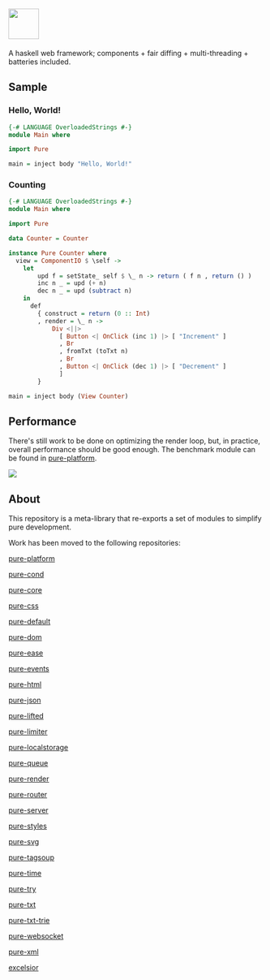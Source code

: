 # <a href='https://github.com/grumply/pure'><img src='https://github.com/grumply/pure/blob/ab5517253f689e5f40e3d4c5a074281764046203/assets/logo.svg' height='60'></a>

A haskell web framework; components + fair diffing + multi-threading + batteries included.

## Sample

### Hello, World!

```haskell
{-# LANGUAGE OverloadedStrings #-}
module Main where

import Pure

main = inject body "Hello, World!"
```

### Counting

```haskell
{-# LANGUAGE OverloadedStrings #-}
module Main where

import Pure

data Counter = Counter

instance Pure Counter where
  view = ComponentIO $ \self ->
    let
        upd f = setState_ self $ \_ n -> return ( f n , return () )
        inc n _ = upd (+ n)
        dec n _ = upd (subtract n)
    in
      def
        { construct = return (0 :: Int)
        , render = \_ n ->
            Div <||>
              [ Button <| OnClick (inc 1) |> [ "Increment" ]
              , Br
              , fromTxt (toTxt n)
              , Br
              , Button <| OnClick (dec 1) |> [ "Decrement" ]
              ]
        }

main = inject body (View Counter)
```

## Performance

There's still work to be done on optimizing the render loop, but, in practice, overall performance should be good enough.
The benchmark module can be found in [pure-platform](https://github.com/grumply/pure-platform).

<img src='https://github.com/grumply/pure/blob/ab5517253f689e5f40e3d4c5a074281764046203/assets/benchmarks_results.png'>

## About

This repository is a meta-library that re-exports a set of modules to simplify pure development.

Work has been moved to the following repositories:

[pure-platform](https://github.com/grumply/pure-platform) 

[pure-cond](https://github.com/grumply/pure-cond)

[pure-core](https://github.com/grumply/pure-core)

[pure-css](https://github.com/grumply/pure-css)

[pure-default](https://github.com/grumply/pure-default)

[pure-dom](https://github.com/grumply/pure-dom)

[pure-ease](https://github.com/grumply/pure-ease)

[pure-events](https://github.com/grumply/pure-events)

[pure-html](https://github.com/grumply/pure-html)

[pure-json](https://github.com/grumply/pure-json)

[pure-lifted](https://github.com/grumply/pure-lifted)

[pure-limiter](https://github.com/grumply/pure-limiter)

[pure-localstorage](https://github.com/grumply/pure-localstorage)

[pure-queue](https://github.com/grumply/pure-queue)

[pure-render](https://github.com/grumply/pure-render)

[pure-router](https://github.com/grumply/pure-router)

[pure-server](https://github.com/grumply/pure-server)

[pure-styles](https://github.com/grumply/pure-styles)

[pure-svg](https://github.com/grumply/pure-svg)

[pure-tagsoup](https://github.com/grumply/pure-tagsoup)

[pure-time](https://github.com/grumply/pure-time)

[pure-try](https://github.com/grumply/pure-try)

[pure-txt](https://github.com/grumply/pure-txt)

[pure-txt-trie](https://github.com/grumply/pure-txt-trie)

[pure-websocket](https://github.com/grumply/pure-websocket)

[pure-xml](https://github.com/grumply/pure-xml)

[excelsior](https://github.com/grumply/excelsior)
